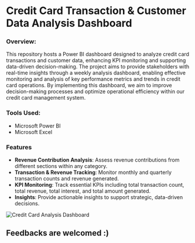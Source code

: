 # Credit Card Transaction & Customer Data Analysis Dashboard

### Overview:

This repository hosts a Power BI dashboard designed to analyze credit card transactions and customer data, enhancing KPI monitoring and supporting data-driven decision-making. The project aims to provide stakeholders with real-time insights through a weekly analysis dashboard, enabling effective monitoring and analysis of key performance metrics and trends in credit card operations. By implementing this dashboard, we aim to improve decision-making processes and optimize operational efficiency within our credit card management system.

### Tools Used:

- Microsoft Power BI
- Microsoft Excel

### Features

- **Revenue Contribution Analysis**: Assess revenue contributions from different sections within any category.
- **Transaction & Revenue Tracking**: Monitor monthly and quarterly transaction counts and revenue generated.
- **KPI Monitoring**: Track essential KPIs including total transaction count, total revenue, total interest, and total amount generated.
- **Insights**: Provide actionable insights to support strategic, data-driven decisions.

![Credit Card Analysis Dashboard](https://github.com/ankit-arb7/Credit-Card-Analysis-Dashboard/assets/166441028/0b9ef74f-2ddf-472c-b880-c31209be10ec)

## Feedbacks are welcomed :)
